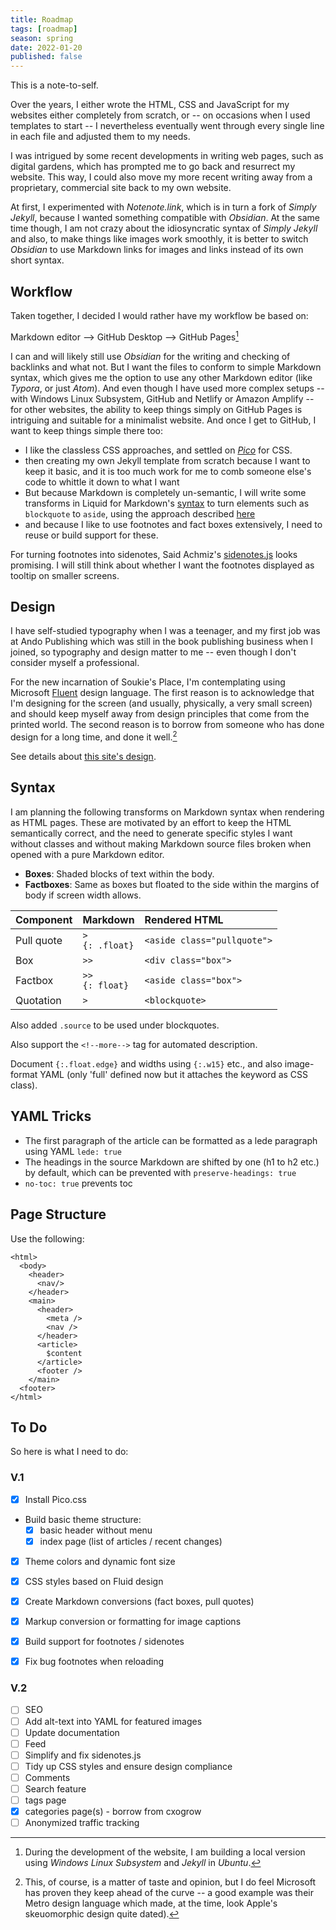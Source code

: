 ```yaml
---
title: Roadmap
tags: [roadmap]
season: spring
date: 2022-01-20
published: false
---
```


This is a note-to-self.

Over the years, I either wrote the HTML, CSS and JavaScript for my websites either completely from scratch, or -- on occasions when I used templates to start -- I nevertheless eventually went through every single line in each file and adjusted them to my needs.

I was intrigued by some recent developments in writing web pages, such as digital gardens, which has prompted me to go back and resurrect my website. This way, I could also move my more recent writing away from a proprietary, commercial site back to my own website.

At first, I experimented with _Notenote.link_, which is in turn a fork of _Simply Jekyll_, because I wanted something compatible with _Obsidian_. At the same time though, I am not crazy about the idiosyncratic syntax of _Simply Jekyll_ and also, to make things like images work smoothly, it is better to switch _Obsidian_ to use Markdown links for images and links instead of its own short syntax.

## Workflow

Taken together, I decided I would rather have my workflow be based on:

Markdown editor --> GitHub Desktop --> GitHub Pages[^local]

[^local]: During the development of the website, I am building a local version using _Windows Linux Subsystem_ and _Jekyll_ in _Ubuntu_.

I can and will likely still use _Obsidian_ for the writing and checking of backlinks and what not. But I want the files to conform to simple Markdown syntax, which gives me the option to use any other Markdown editor (like _Typora_, or just _Atom_). And even though I have used more complex setups -- with Windows Linux Subsystem, GitHub and Netlify or Amazon Amplify -- for other websites, the ability to keep things simply on GitHub Pages is intriguing and suitable for a minimalist website. And once I get to GitHub, I want to keep things simple there too:

- I like the classless CSS approaches, and settled on _[Pico](https://picocss.com)_ for CSS.
- then creating my own Jekyll template from scratch because I want to keep it basic, and it is too much  work for me to comb someone else's code to whittle it down to what I want
- But because Markdown is completely un-semantic, I will write some transforms in Liquid for Markdown's [syntax](#syntax) to turn elements such as `blockquote` to `aside`, using the approach described [here](https://alexgude.com/blog/custom-markdown-for-github-pages/)
- and because I like to use footnotes and fact boxes extensively, I need to reuse or build support for these.

For turning footnotes into sidenotes, Said Achmiz's [sidenotes.js](https://gist.github.com/mandarg/c37ea778a1b3cd4947dfa2dd66ef7d12) looks promising. I will still think about whether I want the footnotes displayed as tooltip on smaller screens.

## Design

I have self-studied typography when I was a teenager, and my first job was at Ando Publishing which was still in the book publishing business when I joined, so typography and design matter to me -- even though I don't consider myself a professional.

For the new incarnation of Soukie's Place, I'm contemplating using Microsoft [Fluent](https://www.microsoft.com/design/fluent/) design language. The first reason is to acknowledge that I'm designing for the screen (and usually, physically, a very small screen) and should keep myself away from design principles that come from the printed world. The second reason is to borrow from someone who has done design for a long time, and done it well.[^msft]

[^msft]: This, of course, is a matter of taste and opinion, but I do feel Microsoft has proven they keep ahead of the curve -- a good example was their Metro design language which made, at the time, look Apple's skeuomorphic design quite dated).

See details about [this site's design](soukies-place-design).

## Syntax

I am planning the following transforms on Markdown syntax when rendering as HTML pages. These are motivated by an effort to keep the HTML semantically correct, and the need to generate specific styles I want without classes and without making Markdown source files broken when opened with a pure Markdown editor.

- **Boxes**: Shaded blocks of text within the body.
- **Factboxes**: Same as boxes but floated to the side within the margins of body if screen width allows.

| Component  | Markdown  | Rendered HTML               |
| :--------  | :-------- | :-------------------------- |
| Pull quote | `>  `<br />`{: .float}` | `<aside class="pullquote">` |
| Box        | `>> `     | `<div class="box">`         |
| Factbox    | `>> `<br />`{: float}`  | `<aside class="box">`       |
| Quotation  | `> `      | `<blockquote>`              |

Also added `.source` to be used under blockquotes.

Also support the `<!--more-->` tag for automated description.

Document `{:.float.edge}` and widths using `{:.w15}` etc., and also image-format YAML (only 'full' defined now but it attaches the keyword as CSS class).

## YAML Tricks

- The first paragraph of the article can be formatted as a lede paragraph using YAML `lede: true`
- The headings in the source Markdown are shifted by one (h1 to h2 etc.) by default, which can be prevented with `preserve-headings: true`
- `no-toc: true` prevents toc 

## Page Structure

Use the following:

````
<html>
  <body>
    <header>
	  <nav/>
	</header>
  	<main>
	  <header>
	    <meta />
		<nav />
	  </header>
	  <article>
	    $content
	  </article>
	  <footer />
	</main>
  <footer>
</html>
````


## To Do

So here is what I need to do:

### V.1

- [X] Install Pico.css
- Build basic theme structure:
	- [x] basic header without menu
	- [X] index page (list of articles / recent changes)
- [X] Theme colors and dynamic font size
- [x] CSS styles based on  Fluid design
- [X] Create Markdown conversions (fact boxes, pull quotes)
- [x] Markup conversion or formatting for image captions
- [X] Build support for footnotes / sidenotes
- [x] Fix bug footnotes when reloading


### V.2
- [ ] SEO
- [ ] Add alt-text into YAML for featured images
- [ ] Update documentation
- [ ] Feed
- [ ] Simplify and fix sidenotes.js
- [ ] Tidy up CSS styles and ensure design compliance
- [ ] Comments
- [ ] Search feature
- [ ] tags page
- [x] categories page(s) - borrow from cxogrow
- [ ] Anonymized traffic tracking
